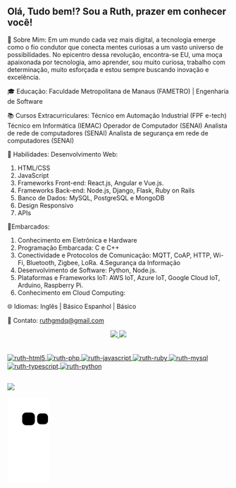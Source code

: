 ## Olá, Tudo bem!? Sou a Ruth, prazer em conhecer você!
👥 Sobre Mim:
Em um mundo cada vez mais digital, a tecnologia emerge como o fio condutor que conecta mentes curiosas a um vasto universo de possibilidades. No epicentro dessa revolução, encontra-se EU, uma moça apaixonada por tecnologia, amo aprender, sou muito curiosa, trabalho com determinação, muito esforçada e estou sempre buscando inovação e excelência.


🎓 Educação:
Faculdade Metropolitana de Manaus (FAMETRO) | Engenharia de Software

📚 Cursos Extracurriculares:
Técnico em Automação Industrial (FPF e-tech)
Técnico em Informática (IEMAC)
Operador de Computador (SENAI)
Analista de rede de computadores (SENAI)
Analista de segurança em rede de computadores (SENAI)

💼 Habilidades:
Desenvolvimento Web:
1. HTML/CSS
2. JavaScript
3. Frameworks Front-end: React.js, Angular e Vue.js.
4. Frameworks Back-end: Node.js, Django, Flask, Ruby on Rails
5. Banco de Dados: MySQL, PostgreSQL e MongoDB
6. Design Responsivo
7. APIs

🌟Embarcados:
1. Conhecimento em Eletrônica e Hardware
2. Programação Embarcada: C e C++
3. Conectividade e Protocolos de Comunicação: MQTT, CoAP, HTTP, Wi-Fi, Bluetooth, Zigbee, LoRa.
4.Segurança da Informação
5. Desenvolvimento de Software: Python, Node.js.
6. Plataformas e Frameworks IoT: AWS IoT, Azure IoT, Google Cloud IoT, Arduino, Raspberry Pi.
7. Conhecimento em Cloud Computing:

🌐 Idiomas:
Inglês | Básico
Espanhol | Básico

📧 Contato:
ruthgmdq@gmail.com

<div align="center">
  <a href="https://github.com/ruthgomes">
  <img height="150em" src="https://github-readme-stats.vercel.app/api?username=ruthgomes&show_icons=true&theme=dark&include_all_commits=true&count_private=true"/>
  <img height="110em" src="https://github-readme-stats.vercel.app/api/top-langs/?username=ruthgomes&layout=compact&langs_count=7&theme=dark"/>
</div>
  
<div style="display: inline_block"><br>
  <div style="display: inline_block"><br>
<img align="center" alt="ruth-html5" height="30" width"40" src="https://cdn.jsdelivr.net/gh/devicons/devicon/icons/html5/html5-original.svg" />
<img align="center" alt="ruth-php" height="30" width"40" src="https://cdn.jsdelivr.net/gh/devicons/devicon/icons/php/php-original.svg" />
<img align="center" alt="ruth-javascript" height="30" width="40" src="https://cdn.jsdelivr.net/gh/devicons/devicon/icons/javascript/javascript-original.svg" />
<img align="center" alt="ruth-ruby" height="30"width="40" src="https://cdn.jsdelivr.net/gh/devicons/devicon/icons/ruby/ruby-plain-wordmark.svg" />
<img align="center" alt="ruth-mysql" height="30" width"40" src="https://cdn.jsdelivr.net/gh/devicons/devicon/icons/mysql/mysql-plain-wordmark.svg" />
<img align="center" alt="ruth-typescript" height="30" width="40" src="https://cdn.jsdelivr.net/gh/devicons/devicon/icons/typescript/typescript-original.svg" />
<img align="center" alt="ruth-python" height="30" width="40" src="https://cdn.jsdelivr.net/gh/devicons/devicon/icons/python/python-original.svg" />
</div>
  
  ##
  
<div>
 <a href="https://www.linkedin.com/in/ruthgomesdque//" target="_blank"><img src="https://img.shields.io/badge/LinkedIn-0077B5?style=for-the-badge&logo=linkedin&logoColor=white" target="_blank"></a>

  
   ![Snake animation](https://github.com/rafaballerini/rafaballerini/blob/output/github-contribution-grid-snake.svg)
</div>
